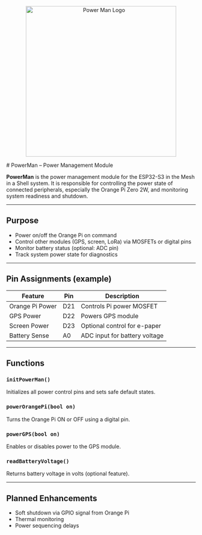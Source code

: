 <p align="center">
  <img src="../../../../assets/powerman_logo.png" alt="Power Man Logo" width="400">
</p>
# PowerMan – Power Management Module

**PowerMan** is the power management module for the ESP32-S3 in the Mesh in a Shell system. It is responsible for controlling the power state of connected peripherals, especially the Orange Pi Zero 2W, and monitoring system readiness and shutdown.

---

## Purpose

- Power on/off the Orange Pi on command
- Control other modules (GPS, screen, LoRa) via MOSFETs or digital pins
- Monitor battery status (optional: ADC pin)
- Track system power state for diagnostics

---

## Pin Assignments (example)

| Feature         | Pin   | Description                   |
|----------------|-------|-------------------------------|
| Orange Pi Power | D21   | Controls Pi power MOSFET      |
| GPS Power       | D22   | Powers GPS module             |
| Screen Power    | D23   | Optional control for e-paper  |
| Battery Sense   | A0    | ADC input for battery voltage |

---

## Functions

### `initPowerMan()`
Initializes all power control pins and sets safe default states.

### `powerOrangePi(bool on)`
Turns the Orange Pi ON or OFF using a digital pin.

### `powerGPS(bool on)`
Enables or disables power to the GPS module.

### `readBatteryVoltage()`
Returns battery voltage in volts (optional feature).

---

## Planned Enhancements

- Soft shutdown via GPIO signal from Orange Pi
- Thermal monitoring
- Power sequencing delays
